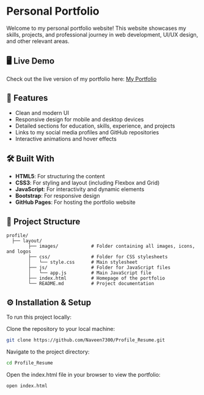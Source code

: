 # Personal Portfolio

Welcome to my personal portfolio website! This website showcases my skills, projects, and professional journey in web development, UI/UX design, and other relevant areas.

## 🖥️ Live Demo

Check out the live version of my portfolio here: <a href="https://naveen7300.github.io/Profile_Resume/profile/layout/index.html" target = "_blank">My Portfolio</a>

## 🚀 Features

- Clean and modern UI
- Responsive design for mobile and desktop devices
- Detailed sections for education, skills, experience, and projects
- Links to my social media profiles and GitHub repositories
- Interactive animations and hover effects

## 🛠️ Built With

- **HTML5**: For structuring the content
- **CSS3**: For styling and layout (including Flexbox and Grid)
- **JavaScript**: For interactivity and dynamic elements
- **Bootstrap**: For responsive design
- **GitHub Pages**: For hosting the portfolio website

## 📂 Project Structure

```plaintext
profile/
  ├── layout/
        ├── images/            # Folder containing all images, icons, and logos
        ├── css/               # Folder for CSS stylesheets
        │   └── style.css      # Main stylesheet
        ├── js/                # Folder for JavaScript files
        │   └── app.js         # Main JavaScript file
        ├── index.html         # Homepage of the portfolio
        └── README.md          # Project documentation
```

## ⚙️ Installation & Setup

To run this project locally:

Clone the repository to your local machine:
```Bash
git clone https://github.com/Naveen7300/Profile_Resume.git
```
Navigate to the project directory:
```Bash
cd Profile_Resume
```
Open the index.html file in your browser to view the portfolio:
```Bash
open index.html
```
